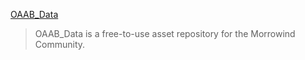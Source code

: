 [OAAB_Data](https://www.nexusmods.com/morrowind/mods/49042)

> OAAB_Data is a free-to-use asset repository for the Morrowind Community.

